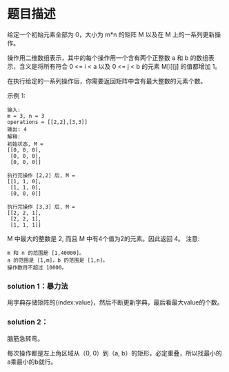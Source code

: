 # 题目描述
给定一个初始元素全部为 0，大小为 m*n 的矩阵 M 以及在 M 上的一系列更新操作。

操作用二维数组表示，其中的每个操作用一个含有两个正整数 a 和 b 的数组表示，含义是将所有符合 0 <= i < a 以及 0 <= j < b 的元素 M[i][j] 的值都增加 1。

在执行给定的一系列操作后，你需要返回矩阵中含有最大整数的元素个数。

示例 1:
    
    输入: 
    m = 3, n = 3
    operations = [[2,2],[3,3]]
    输出: 4
    解释: 
    初始状态, M = 
    [[0, 0, 0],
     [0, 0, 0],
     [0, 0, 0]]
    
    执行完操作 [2,2] 后, M = 
    [[1, 1, 0],
     [1, 1, 0],
     [0, 0, 0]]
    
    执行完操作 [3,3] 后, M = 
    [[2, 2, 1],
     [2, 2, 1],
     [1, 1, 1]]

M 中最大的整数是 2, 而且 M 中有4个值为2的元素。因此返回 4。
注意:

    m 和 n 的范围是 [1,40000]。
    a 的范围是 [1,m]，b 的范围是 [1,n]。
    操作数目不超过 10000。
    
### solution 1：暴力法
用字典存储矩阵的{index:value}，然后不断更新字典，最后看最大value的个数。

### solution 2：
脑筋急转弯。

每次操作都是左上角区域从（0, 0）到（a, b）的矩形，必定重叠，所以找最小的a乘最小的b就行。